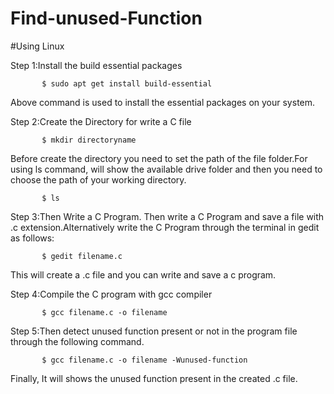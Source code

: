 # Find-unused-Function

#Using Linux

Step 1:Install the build essential packages

           $ sudo apt get install build-essential
          
Above command is used to install the essential packages on your system.
           
 Step 2:Create the Directory for write a C file
 
           $ mkdir directoryname
           
  Before create the directory you need to set the path of the file folder.For using ls command, will show the available drive folder and then you need to choose the path of your working directory.
  
           $ ls
           
Step 3:Then Write a C Program.
  Then write a C Program and save a file with .c extension.Alternatively write the C Program through the terminal in gedit as follows:

           $ gedit filename.c
           
  This will create a .c file and you can write and save a c program. 
  
  Step 4:Compile the C program with gcc compiler
  
           $ gcc filename.c -o filename
           
  Step 5:Then detect unused function present or not in the program file through the following command.
  
           $ gcc filename.c -o filename -Wunused-function
         
   Finally, It will shows the unused function present in the created .c file.
